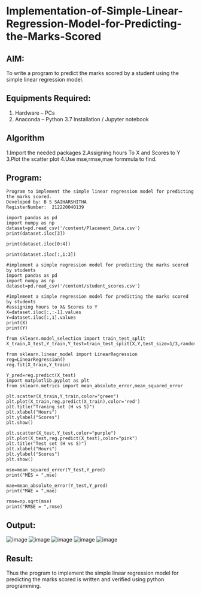 # Implementation-of-Simple-Linear-Regression-Model-for-Predicting-the-Marks-Scored

## AIM:
To write a program to predict the marks scored by a student using the simple linear regression model.

## Equipments Required:
1. Hardware – PCs
2. Anaconda – Python 3.7 Installation / Jupyter notebook

## Algorithm
1.Import the needed packages 2.Assigning hours To X and Scores to Y 3.Plot the scatter plot 4.Use mse,rmse,mae formmula to find.

## Program:
```
Program to implement the simple linear regression model for predicting the marks scored.
Developed by: B S SAIHARSHITHA
RegisterNumber:  212220040139

import pandas as pd
import numpy as np
dataset=pd.read_csv('/content/Placement_Data.csv')
print(dataset.iloc[3])

print(dataset.iloc[0:4])

print(dataset.iloc[:,1:3])

#implement a simple regression model for predicting the marks scored by students
import pandas as pd
import numpy as np
dataset=pd.read_csv('/content/student_scores.csv')

#implement a simple regression model for predicting the marks scored by students
#assigning hours to X& Scores to Y
X=dataset.iloc[:,:-1].values
Y=dataset.iloc[:,1].values
print(X)
print(Y)

from sklearn.model_selection import train_test_split
X_train,X_test,Y_train,Y_test=train_test_split(X,Y,test_size=1/3,random_state=0)

from sklearn.linear_model import LinearRegression
reg=LinearRegression()
reg.fit(X_train,Y_train)

Y_pred=reg.predict(X_test)
import matplotlib.pyplot as plt
from sklearn.metrics import mean_absolute_error,mean_squared_error

plt.scatter(X_train,Y_train,color="green")
plt.plot(X_train,reg.predict(X_train),color='red')
plt.title("Traning set (H vs S)")
plt.xlabel("Hours")
plt.ylabel("Scores")
plt.show()

plt.scatter(X_test,Y_test,color="purple")
plt.plot(X_test,reg.predict(X_test),color="pink")
plt.title("Test set (H vs S)")
plt.xlabel("Hours")
plt.ylabel("Scores")
plt.show()

mse=mean_squared_error(Y_test,Y_pred)
print("MES = ",mse)

mae=mean_absolute_error(Y_test,Y_pred)
print("MAE = ",mae)

rmse=np.sqrt(mse)
print("RMSE = ",rmse)

```

## Output:
![image](https://user-images.githubusercontent.com/94679395/195085655-8300c13c-e33c-4bac-a026-5d33096f8ef7.png)
![image](https://user-images.githubusercontent.com/94679395/195085750-4071308e-9e75-40cd-adc0-40544725499b.png)
![image](https://user-images.githubusercontent.com/94679395/195085807-a468d9b4-fe4d-4d20-8770-cf2216ba8b93.png)
![image](https://user-images.githubusercontent.com/94679395/195085844-6fca57c0-9ebc-4f7f-b602-7adba4e228ae.png)
![image](https://user-images.githubusercontent.com/94679395/195085931-9cbe2672-da09-439b-a432-48f57252c282.png)



## Result:
Thus the program to implement the simple linear regression model for predicting the marks scored is written and verified using python programming.
